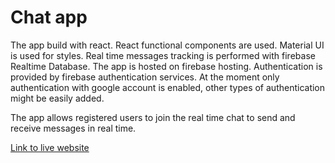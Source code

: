 # Chat app

The app build with react. React functional components are used. Material UI is used for styles.
Real time messages tracking is performed with firebase Realtime Database. The app is hosted on
firebase hosting. Authentication is provided by firebase authentication services. At the moment
only authentication with google account is enabled, other types of authentication might be easily
added.

The app allows registered users to join the real time chat to send and receive messages in real time.

[Link to live website](http://my-super-unique-chat.web.app)
